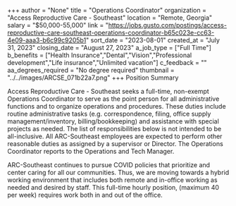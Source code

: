 +++
author = "None"
title = "Operations Coordinator"
organization = "Access Reproductive Care - Southeast"
location = "Remote, Georgia"
salary = "$50,000-55,000"
link = "https://jobs.gusto.com/postings/access-reproductive-care-southeast-operations-coordinator-b65c023e-cc63-4e09-aaa3-b6c99c9205b1"
sort_date = "2023-08-01"
created_at = "July 31, 2023"
closing_date = "August 27, 2023"
a_job_type = ["Full Time"]
b_benefits = ["Health Insurance","Dental","Vision","Professional development","Life insurance","Unlimited vacation"]
c_feedback = ""
aa_degrees_required = "No degree required"
thumbnail = "../../images/ARCSE_071b22a7.png"
+++
Position Summary 

Access Reproductive Care - Southeast seeks a full-time, non-exempt Operations Coordinator to serve as the point person for all administrative functions and to organize operations and procedures. These duties include routine administrative tasks (e.g. correspondence, filing, office supply management/inventory, billing/bookkeeping) and assistance with special projects as needed. The list of responsibilities below is not intended to be all-inclusive. All ARC-Southeast employees are expected to perform other reasonable duties as assigned by a supervisor or Director. The Operations Coordinator reports to the Operations and Tech Manager. 

ARC-Southeast continues to pursue COVID policies that prioritize and center caring for all our communities. Thus, we are moving towards a hybrid working environment that includes both remote and in-office working as needed and desired by staff. This full-time hourly position, (maximum 40 per week) requires work both in and out of the office. 